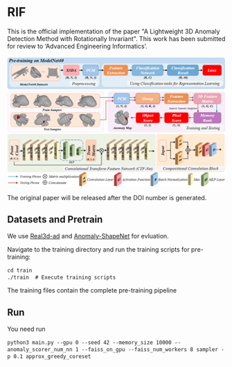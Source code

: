 # RIF
This is the official implementation of the paper "A Lightweight 3D Anomaly Detection Method with Rotationally Invariant". This work has been submitted for review to ‘Advanced Engineering Informatics’. 

![Pipeline](docs/pipeline.png)

The original paper will be released after the DOI number is generated.

## Datasets and Pretrain
We use [Real3d-ad](https://github.com/m-3lab/real3d-ad) and [Anomaly-ShapeNet](https://github.com/Chopper-233/Anomaly-ShapeNet) for evluation.

Navigate to the training directory and run the training scripts for pre-training:
```
cd train
./train  # Execute training scripts
```
The training files contain the complete pre-training pipeline

## Run
You need run
```
python3 main.py --gpu 0 --seed 42 --memory_size 10000 --anomaly_scorer_num_nn 1 --faiss_on_gpu --faiss_num_workers 8 sampler -p 0.1 approx_greedy_coreset
```
